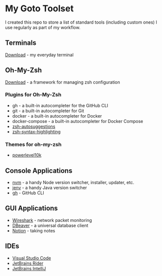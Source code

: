 # My Goto Toolset

I created this repo to store a list of standard tools (including custom ones) I use regularly as part of my workflow.

## Terminals
[Download](https://iterm2.com/) - my everyday terminal

## Oh-My-Zsh
[Download](https://ohmyz.sh/) - a framework for managing zsh configuration

### Plugins for Oh-My-Zsh
- gh - a built-in autocompleter for the GitHub CLI
- git - a built-in autocompleter for Git
- docker - a built-in autocompleter for Docker
- docker-compose - a built-in autocompleter for Docker Compose
- [zsh-autosuggestions](https://github.com/zsh-users/zsh-autosuggestions)
- [zsh-syntax-highlighting](https://github.com/zsh-users/zsh-syntax-highlighting)

### Themes for oh-my-zsh
- [powerlevel10k](https://github.com/romkatv/powerlevel10k)

## Console Applications
- [nvm](https://github.com/nvm-sh/nvm) - a handy Node version switcher, installer, updater, etc.
- [jenv](https://github.com/jenv/jenv) - a handy Java version switcher
- [gh](https://cli.github.com/) - GitHub CLI

## GUI Applications
- [Wireshark](https://www.wireshark.org/) - network packet monitoring
- [DBeaver](https://dbeaver.io/) - a universal database client
- [Notion](https://www.notion.so/) - taking notes

## IDEs
- [Visual Studio Code](https://code.visualstudio.com/)
- [JetBrains Rider](https://www.jetbrains.com/rider/)
- [JetBrains IntelliJ](https://www.jetbrains.com/idea/)
